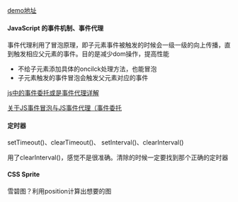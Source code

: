 [demo地址](https://lzcdev.github.io/baidu_ife/Demo/day20/spride.html)


#### JavaScript 的事件机制、事件代理
事件代理利用了冒泡原理，即子元素事件被触发的时候会一级一级的向上传播，直到触发相应父元素的事件。目的是减少dom操作，提高性能
- 不给子元素添加具体的oncilck处理方法，也能冒泡
- 子元素触发的事件冒泡会触发父元素对应的事件


[js中的事件委托或是事件代理详解](https://www.cnblogs.com/liugang-vip/p/5616484.html)

[关于JS事件冒泡与JS事件代理（事件委托](https://blog.csdn.net/supercoooooder/article/details/52190100)

#### 定时器
setTimeout()、clearTimeout()、 setInterval()、clearInterval()

用了clearInterval()，感觉不是很准确。清除的时候一定要找到那个正确的定时器

#### CSS Sprite
雪碧图？利用position计算出想要的图
